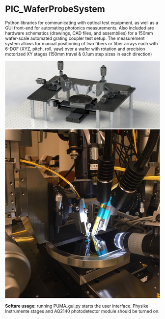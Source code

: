 # PIC_WaferProbeSystem
Python libraries for communicating with optical test equipment, as well as a GUI front-end for automating photonics measurements. Also included are hardware schematics (drawings, CAD files, and assemblies) for a 150mm wafer-scale automated grating coupler test setup.  The measurement system allows for manual positioning of two fibers or fiber arrays each with 6-DOF (XYZ, pitch, roll, yaw) over a wafer with rotation and precision motorized XY stages (150mm travel & 0.1um step sizes in each direction)

![Screenshot](imgs/PICtester_rendering_20190128.JPG)
![Screenshot](imgs/lab_photo.JPG)

**Softare usage**: running PUMA_gui.py starts the user interface.  Physike Instrumente stages and AQ2140 photodetector module should be turned on.
